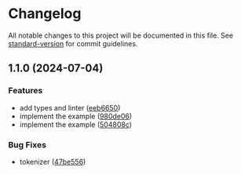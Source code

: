 # Changelog

All notable changes to this project will be documented in this file. See [standard-version](https://github.com/conventional-changelog/standard-version) for commit guidelines.

## 1.1.0 (2024-07-04)


### Features

* add types and linter ([eeb6650](https://github.com/nimahkh/humanize/commit/eeb6650239bec09ea4b60b6f15bee9332ac49819))
* implement the example ([980de06](https://github.com/nimahkh/humanize/commit/980de06b9fbf521a0762e3722ba1a07090bfef48))
* implement the example ([504808c](https://github.com/nimahkh/humanize/commit/504808c9e6b886fcc0eefa7781bd7df30add4771))


### Bug Fixes

* tokenizer ([47be556](https://github.com/nimahkh/humanize/commit/47be5567df32c80fa85f599492ffb70840e8864c))
